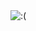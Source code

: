 <picture>
  <source media="(prefers-color-scheme: dark)" srcset="https://github.com/user-attachments/assets/88e4c6c8-a7ad-4150-83d6-94363e013b02">
  <source media="(prefers-color-scheme: light)" srcset="https://github.com/user-attachments/assets/81f1ad65-b108-4e02-90b6-1565b1995efc">
  <img alt=":(">
</picture>
